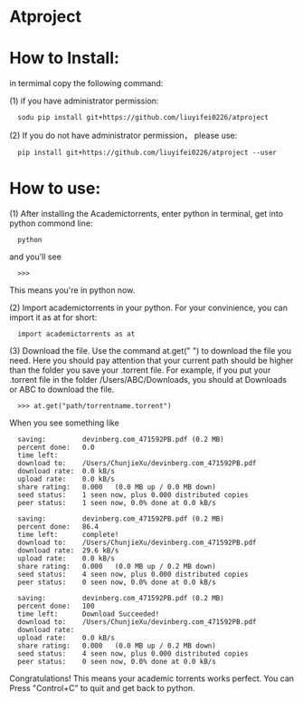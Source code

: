# Atproject

# How to Install:
  in termimal copy the following command:
  
  (1) if you have administrator permission:
      
      sodu pip install git+https://github.com/liuyifei0226/atproject
      
  (2) If you do not have administrator permission， please use:
      
      pip install git+https://github.com/liuyifei0226/atproject --user
      
# How to use:
  (1) After installing the Academictorrents, enter python in terminal, get into python commond line:
  
      python
      
  and you'll see
  
      >>>
      
  This means you're in python now.
  
  (2) Import academictorrents in your python. 
  For your convinience, you can import it as at for short:
  
      import academictorrents as at
    
  (3) Download the file. 
  Use the command at.get(" ") to download the file you need. Here you should pay attention that your current path should be higher than the folder you save your .torrent file. For example, if you put your .torrent file in the folder /Users/ABC/Downloads, you should at Downloads or ABC to download the file.
  
      >>> at.get("path/torrentname.torrent")
      
 When you see something like
 
      saving:         devinberg.com_471592PB.pdf (0.2 MB)
      percent done:   0.0
      time left:      
      download to:    /Users/ChunjieXu/devinberg.com_471592PB.pdf
      download rate:  0.0 kB/s
      upload rate:    0.0 kB/s
      share rating:   0.000   (0.0 MB up / 0.0 MB down)
      seed status:    1 seen now, plus 0.000 distributed copies
      peer status:    1 seen now, 0.0% done at 0.0 kB/s

      saving:         devinberg.com_471592PB.pdf (0.2 MB)
      percent done:   86.4
      time left:      complete!
      download to:    /Users/ChunjieXu/devinberg.com_471592PB.pdf
      download rate:  29.6 kB/s
      upload rate:    0.0 kB/s
      share rating:   0.000   (0.0 MB up / 0.2 MB down)
      seed status:    4 seen now, plus 0.000 distributed copies
      peer status:    0 seen now, 0.0% done at 0.0 kB/s

      saving:         devinberg.com_471592PB.pdf (0.2 MB)
      percent done:   100
      time left:      Download Succeeded!
      download to:    /Users/ChunjieXu/devinberg.com_471592PB.pdf
      download rate:  
      upload rate:    0.0 kB/s
      share rating:   0.000   (0.0 MB up / 0.2 MB down)
      seed status:    4 seen now, plus 0.000 distributed copies
      peer status:    0 seen now, 0.0% done at 0.0 kB/s
      
 Congratulations! This means your academic torrents works perfect. You can Press "Control+C" to quit and get back to python.
